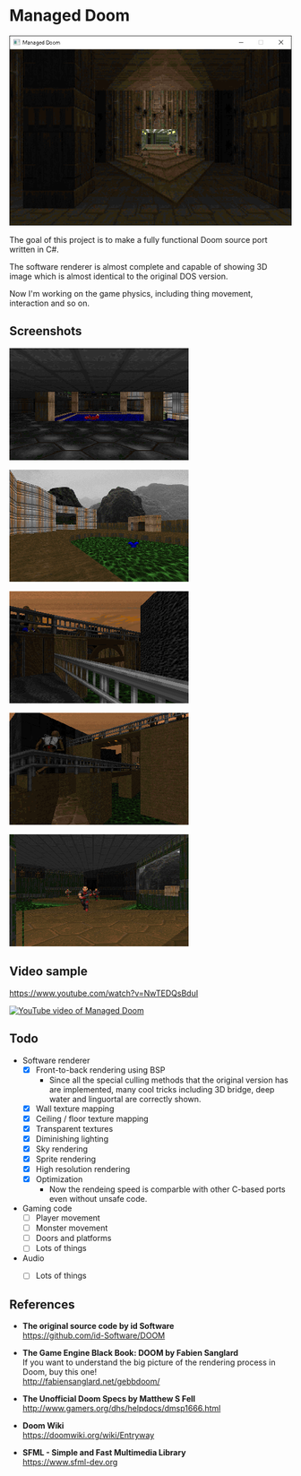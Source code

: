 # Managed Doom

![Managed Doom](screenshots/window.png)

The goal of this project is to make a fully functional Doom source port written in C#.

The software renderer is almost complete and capable of showing 3D image which is almost identical to the original DOS version.

Now I'm working on the game physics, including thing movement, interaction and so on.



## Screenshots

![E1M1 start](screenshots/doom-e1m1-start.png)

![E1M1 outside](screenshots/doom-e1m1-outside.png)

![A fake 3D bridge in Requiem MAP13](screenshots/requiem-map13-bridge1.png)

![Another 3D bridge](screenshots/requiem-map13-bridge2.png)

![Slime trail](screenshots/doom-e1m1-slime.png)



## Video sample

https://www.youtube.com/watch?v=NwTEDQsBduI  

[![YouTube video of Managed Doom](https://img.youtube.com/vi/NwTEDQsBduI/0.jpg)](https://www.youtube.com/watch?v=NwTEDQsBduI)



## Todo

- Software renderer  
    * [x] Front-to-back rendering using BSP
        - Since all the special culling methods that the original version has are implemented, many cool tricks including 3D bridge, deep water and linguortal are correctly shown.
    * [x] Wall texture mapping
    * [x] Ceiling / floor texture mapping
    * [x] Transparent textures
    * [x] Diminishing lighting
    * [x] Sky rendering
    * [x] Sprite rendering
    * [x] High resolution rendering
    * [x] Optimization
        - Now the rendeing speed is comparble with other C-based ports even without unsafe code.

- Gaming code
    * [ ] Player movement
    * [ ] Monster movement
    * [ ] Doors and platforms
    * [ ] Lots of things

- Audio
    * [ ] Lots of things



## References

- __The original source code by id Software__  
https://github.com/id-Software/DOOM

- __The Game Engine Black Book: DOOM by Fabien Sanglard__  
If you want to understand the big picture of the rendering process in Doom, buy this one!  
http://fabiensanglard.net/gebbdoom/

- __The Unofficial Doom Specs by Matthew S Fell__  
http://www.gamers.org/dhs/helpdocs/dmsp1666.html

- __Doom Wiki__  
https://doomwiki.org/wiki/Entryway

- __SFML - Simple and Fast Multimedia Library__  
https://www.sfml-dev.org
